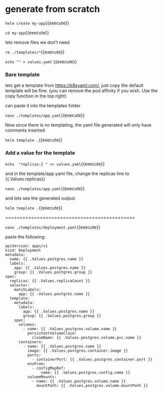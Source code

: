 # generate from scratch


`helm create my-app`{{execute}}

`cd my-app`{{execute}}

lets remove files we don't need

`rm ./templates/*`{{execute}}

`echo "" > values.yaml` {{execute}}

### Bare template

lets get a template from https://k8syaml.com/, just copy the default template will be fine. (you can remove the pod affinity if you wish. Use the copy function in the top right)

can paste it into the templates folder

`nano ./templates/app.yaml`{{execute}}

Now since there is no templating, the yaml file generated will only have comments inserted

`helm template .`{{execute}}

### Add a value for the template

`echo  "replicas:2 " >> values.yaml`{{execute}}

and in the template/app.yaml file, change the replicas line to {{.Values.replicas}}


`nano ./templates/app.yaml`{{execute}}

and lets see the generated output:

`helm template .`{{execute}}

=============================================


`nano ./templates/deployment.yaml`{{execute}}


paste the following:

```
apiVersion: apps/v1
kind: Deployment
metadata:
  name: {{ .Values.postgres.name }}
  labels:
    app: {{ .Values.postgres.name }}
    group: {{ .Values.postgres.group }}
spec:
  replicas: {{ .Values.replicaCount }}
  selector:
    matchLabels:
      app: {{ .Values.postgres.name }}
  template:
    metadata:
      labels:
        app: {{ .Values.postgres.name }}
        group: {{ .Values.postgres.group }}
    spec:
      volumes:
        - name: {{ .Values.postgres.volume.name }}
          persistentVolumeClaim:
            claimName: {{ .Values.postgres.volume.pvc.name }}
      containers:
        - name: {{ .Values.postgres.name }}
          image: {{ .Values.postgres.container.image }}  
          ports:
            - containerPort: {{ .Values.postgres.container.port }}
          envFrom:
            - configMapRef:
                name: {{ .Values.postgres.config.name }}
          volumeMounts:             
            - name: {{ .Values.postgres.volume.name }}
              mountPath: {{ .Values.postgres.volume.mountPath }} 
```